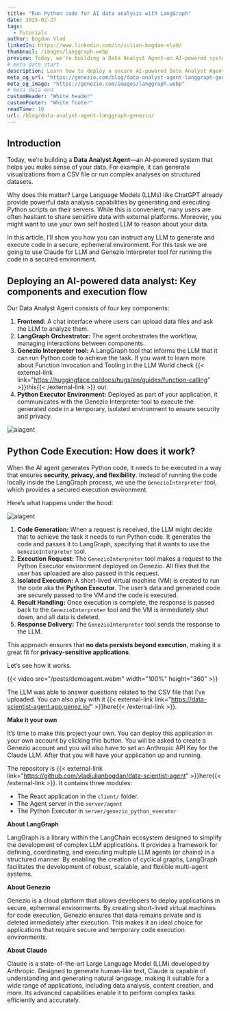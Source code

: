 ```yaml
---
title: "Run Python code for AI data analysis with LangGraph"
date: 2025-02-27
tags:
  - Tutorials
author: Bogdan Vlad
linkedIn: https://www.linkedin.com/in/iulian-bogdan-vlad/
thumbnail: /images/langgraph.webp
preview: Today, we’re building a Data Analyst Agent—an AI-powered system that helps you make sense of your data. For example, it can generate visualizations from a CSV file or run complex analyses on structured datasets.
# meta data start
description: Learn how to deploy a secure AI-powered Data Analyst Agent using LangGraph and Genezio, ensuring privacy and control over your data.
meta_og_url: "https://genezio.com/blog/data-analyst-agent-langgraph-genezio/"
meta_og_image: "https://genezio.com/images/langgraph.webp"
# meta data end
customHeader: "White header"
customFooter: "White footer"
readTime: 10
url: /blog/data-analyst-agent-langgraph-genezio/
---
```


## Introduction

Today, we’re building a **Data Analyst Agent**—an AI-powered system that helps you make sense of your data. For example, it can generate visualizations from a CSV file or run complex analyses on structured datasets.

Why does this matter? Large Language Models (LLMs) like ChatGPT already provide powerful data analysis capabilities by generating and executing Python scripts on their servers. While this is convenient, many users are often hesitant to share sensitive data with external platforms. Moreover, you might want to use your own self hosted LLM to reason about your data.

In this article, I’ll show you how you can instruct any LLM to generate and execute code in a secure, ephemeral environment. For this task we are going to use Claude for LLM and Genezio Interpreter tool for running the code in a secured environment.

## Deploying an AI-powered data analyst: Key components and execution flow

Our Data Analyst Agent consists of four key components:

1. **Frontend:** A chat interface where users can upload data files and ask the LLM to analyze them.
2. **LangGraph Orchestrator:** The agent orchestrates the workflow, managing interactions between components.
3. **Genezio Interpreter tool:** A LangGraph tool that informs the LLM that it can run Python code to achieve the task. If you want to learn more about Function Invocation and Tooling in the LLM World check {{< external-link link="https://huggingface.co/docs/hugs/en/guides/function-calling" >}}this{{< /external-link >}} out.
4. **Python Executor Environment:** Deployed as part of your application, it communicates with the Genezio Interpreter tool to execute the generated code in a temporary, isolated environment to ensure security and privacy.

![aiagent](/posts/aiagent1.webp)

## Python Code Execution: How does it work?

When the AI agent generates Python code, it needs to be executed in a way that ensures **security, privacy, and flexibility**. Instead of running the code locally inside the LangGraph process, we use the `GenezioInterpreter` tool, which provides a secured execution environment.

Here’s what happens under the hood:

![aiagent](/posts/aiagent2.webp)

1. **Code Generation:** When a request is received, the LLM might decide that to achieve the task it needs to run Python code. It generates the code and passes it to LangGraph, specifying that it wants to use the `GenezioInterpreter` tool.
2. **Execution Request:** The `GenezioInterpreter` tool makes a request to the Python Executor environment deployed on Genezio. All files that the user has uploaded are also passed in this request.
3. **Isolated Execution:** A short-lived virtual machine (VM) is created to run the code aka the **Python Executor**. The user’s data and generated code are securely passed to the VM and the code is executed.
4. **Result Handling:** Once execution is complete, the response is passed back to the `GenezioInterpreter` tool and the VM is immediately shut down, and all data is deleted.
5. **Response Delivery:** The `GenezioInterpreter` tool sends the response to the LLM.

This approach ensures that **no data persists beyond execution**, making it a great fit for **privacy-sensitive applications**.

Let’s see how it works.

{{< video src="/posts/demoagent.webm" width="100%" height="360" >}}

The LLM was able to answer questions related to the CSV file that I’ve uploaded. You can also play with it {{< external-link link="https://data-scientist-agent.app.genez.io/" >}}here{{< /external-link >}}.

**Make it your own**

It’s time to make this project your own. You can deploy this application in your own account by clicking this button. You will be asked to create a Genezio account and you will also have to set an Anthropic API Key for the Claude LLM. After that you will have your application up and running.

The repository is {{< external-link link="https://github.com/vladiulianbogdan/data-scientist-agent" >}}here{{< /external-link >}}. It contains three modules:

- The React application in the `client/` folder.
- The Agent server in the `server/agent`
- The Python Executor in `server/genezio_python_executor`

**About LangGraph**

LangGraph is a library within the LangChain ecosystem designed to simplify the development of complex LLM applications. It provides a framework for defining, coordinating, and executing multiple LLM agents (or chains) in a structured manner. By enabling the creation of cyclical graphs, LangGraph facilitates the development of robust, scalable, and flexible multi-agent systems.

**About Genezio**

Genezio is a cloud platform that allows developers to deploy applications in secure, ephemeral environments. By creating short-lived virtual machines for code execution, Genezio ensures that data remains private and is deleted immediately after execution. This makes it an ideal choice for applications that require secure and temporary code execution environments.

**About Claude**

Claude is a state-of-the-art Large Language Model (LLM) developed by Anthropic. Designed to generate human-like text, Claude is capable of understanding and generating natural language, making it suitable for a wide range of applications, including data analysis, content creation, and more. Its advanced capabilities enable it to perform complex tasks efficiently and accurately.
